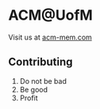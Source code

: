 # ACM@UofM
Visit us at [acm-mem.com](https://acm-mem.com)

## Contributing
1. Do not be bad
2. Be good
3. Profit
